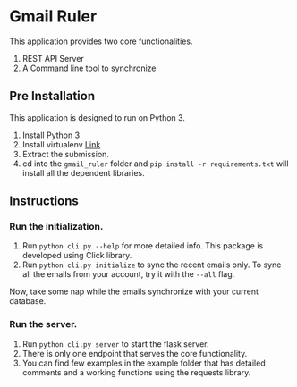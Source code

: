 # Gmail Ruler

This application provides two core functionalities.
1. REST API Server
2. A Command line tool to synchronize

## Pre Installation
This application is designed to run on Python 3. 
1. Install Python 3
2. Install virtualenv [Link](https://virtualenv.pypa.io/en/stable/installation/)
3. Extract the submission.
4. cd into the `gmail_ruler` folder and `pip install -r requirements.txt` will install all the dependent libraries.

## Instructions
### Run the initialization.
1. Run `python cli.py --help` for more detailed info. This package is developed using Click library.
2. Run `python cli.py initialize` to sync the recent emails only. To sync all the emails from your account, try it with the `--all` flag.

Now, take some nap while the emails synchronize with your current database.

### Run the server.
1. Run `python cli.py server` to start the flask server. 
2. There is only one endpoint that serves the core functionality.
3. You can find few examples in the example folder that has detailed comments and a working functions using the requests library.